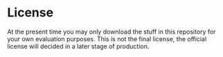 # License

At the present time you may only download the stuff in this repository for your own evaluation purposes.
This is not the final license, the official license will decided in a later stage of production.
